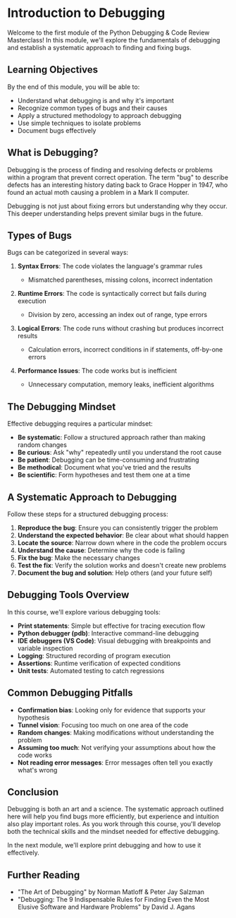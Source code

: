 # Introduction to Debugging

Welcome to the first module of the Python Debugging & Code Review Masterclass! In this module, we'll explore the fundamentals of debugging and establish a systematic approach to finding and fixing bugs.

## Learning Objectives

By the end of this module, you will be able to:
- Understand what debugging is and why it's important
- Recognize common types of bugs and their causes
- Apply a structured methodology to approach debugging
- Use simple techniques to isolate problems
- Document bugs effectively

## What is Debugging?

Debugging is the process of finding and resolving defects or problems within a program that prevent correct operation. The term "bug" to describe defects has an interesting history dating back to Grace Hopper in 1947, who found an actual moth causing a problem in a Mark II computer.

Debugging is not just about fixing errors but understanding why they occur. This deeper understanding helps prevent similar bugs in the future.

## Types of Bugs

Bugs can be categorized in several ways:

1. **Syntax Errors**: The code violates the language's grammar rules
   - Mismatched parentheses, missing colons, incorrect indentation

2. **Runtime Errors**: The code is syntactically correct but fails during execution
   - Division by zero, accessing an index out of range, type errors

3. **Logical Errors**: The code runs without crashing but produces incorrect results
   - Calculation errors, incorrect conditions in if statements, off-by-one errors

4. **Performance Issues**: The code works but is inefficient
   - Unnecessary computation, memory leaks, inefficient algorithms

## The Debugging Mindset

Effective debugging requires a particular mindset:

- **Be systematic**: Follow a structured approach rather than making random changes
- **Be curious**: Ask "why" repeatedly until you understand the root cause
- **Be patient**: Debugging can be time-consuming and frustrating
- **Be methodical**: Document what you've tried and the results
- **Be scientific**: Form hypotheses and test them one at a time

## A Systematic Approach to Debugging

Follow these steps for a structured debugging process:

1. **Reproduce the bug**: Ensure you can consistently trigger the problem
2. **Understand the expected behavior**: Be clear about what should happen
3. **Locate the source**: Narrow down where in the code the problem occurs
4. **Understand the cause**: Determine why the code is failing
5. **Fix the bug**: Make the necessary changes
6. **Test the fix**: Verify the solution works and doesn't create new problems
7. **Document the bug and solution**: Help others (and your future self)

## Debugging Tools Overview

In this course, we'll explore various debugging tools:

- **Print statements**: Simple but effective for tracing execution flow
- **Python debugger (pdb)**: Interactive command-line debugging
- **IDE debuggers (VS Code)**: Visual debugging with breakpoints and variable inspection
- **Logging**: Structured recording of program execution
- **Assertions**: Runtime verification of expected conditions
- **Unit tests**: Automated testing to catch regressions

## Common Debugging Pitfalls

- **Confirmation bias**: Looking only for evidence that supports your hypothesis
- **Tunnel vision**: Focusing too much on one area of the code
- **Random changes**: Making modifications without understanding the problem
- **Assuming too much**: Not verifying your assumptions about how the code works
- **Not reading error messages**: Error messages often tell you exactly what's wrong

## Conclusion

Debugging is both an art and a science. The systematic approach outlined here will help you find bugs more efficiently, but experience and intuition also play important roles. As you work through this course, you'll develop both the technical skills and the mindset needed for effective debugging.

In the next module, we'll explore print debugging and how to use it effectively.

## Further Reading

- "The Art of Debugging" by Norman Matloff & Peter Jay Salzman
- "Debugging: The 9 Indispensable Rules for Finding Even the Most Elusive Software and Hardware Problems" by David J. Agans
